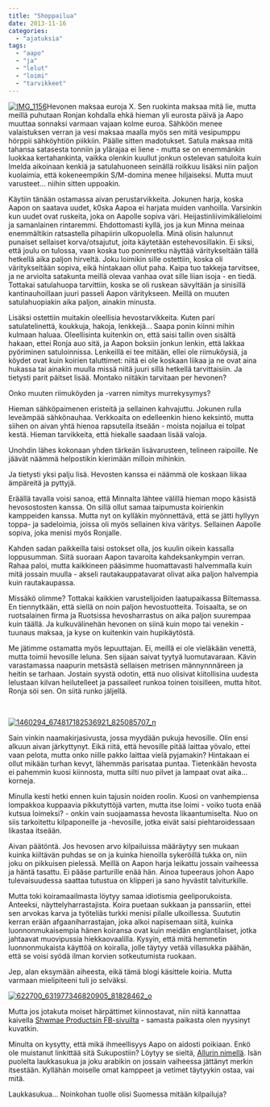```yaml
---
title: "Shoppailua"
date: 2013-11-16
categories: 
  - "ajatuksia"
tags: 
  - "aapo"
  - "ja"
  - "lelut"
  - "loimi"
  - "tarvikkeet"
---
```


[![IMG_1156](images/IMG_1156-224x300.jpg)](https://jagster.eksis.one/wp-content/uploads/IMG_1156.jpg)Hevonen maksaa euroja X. Sen ruokinta maksaa mitä lie, mutta meillä puhutaan Ronjan kohdalla ehkä hieman yli eurosta päivä ja Aapo muuttaa sonnaksi varmaan vajaan kolme euroa. Sähköön menee valaistuksen verran ja vesi maksaa maalla myös sen mitä vesipumppu hörppii sähköyhtiön piikkiin. Päälle sitten madotukset. Satula maksaa mitä tahansa satasesta tonniin ja ylärajaa ei liene - mutta se on enemmänkin luokkaa kertahankinta, vaikka olenkin kuullut jonkun ostelevan satuloita kuin Imelda aikoinaan kenkiä ja satulahuoneen seinällä roikkuu lisäksi niin paljon kuolaimia, että kokeneempikin S/M-domina menee hiljaiseksi. Mutta muut varusteet... niihin sitten uppoakin.

<!--more-->

Käytiin tänään ostamassa aivan perustarvikkeita. Jokunen harja, koska Aapon on saatava uudet, k0ska Aapoa ei harjata muiden vanhoilla. Varsinkin kun uudet ovat ruskeita, joka on Aapolle sopiva väri. Heijastinliivimikälieloimi ja samanlainen rintaremmi. Ehdottomasti kyllä, jos ja kun Minna meinaa enemmältikin ratsastella pihapiirin ulkopuolella. Minä olisin halunnut punaiset sellaiset korva/otsajutut, joita käytetään estehevosillakin. Ei siksi, että joulu on tulossa, vaan koska tuo poninretku näyttää väritykseltään tällä hetkellä aika paljon hirveltä. Joku loimikin sille ostettiin, koska oli väritykseltään sopiva, eikä hintakaan ollut paha. Kaipa tuo takkeja tarvitsee, ja ne arviolta satakunta meillä olevaa vanhaa ovat sille liian isoja - en tiedä. Tottakai satulahuopa tarvittiin, koska se oli ruskean sävyltään ja sinisillä kantinauhoillaan juuri passeli Aapon väritykseen. Meillä on muuten satulahuopiakin aika paljon, ainakin minusta.

Lisäksi ostettiin muitakin oleellisia hevostarvikkeita. Kuten pari satulatelinettä, koukkuja, hakoja, lenkkejä... Saapa ponin kiinni mihin kulmaan haluaa. Oleellisinta kuitenkin on, että saisi tallin oven sisältä hakaan, ettei Ronja auo sitä, ja Aapon boksiin jonkun lenkin, että lakkaa pyöriminen satuloinnissa. Lenkeillä ei tee mitään, ellei ole riimuköysiä, ja köydet ovat kuin koirien taluttimet: niitä ei ole koskaan liikaa ja ne ovat aina hukassa tai ainakin muulla missä niitä juuri sillä hetkellä tarvittaisiin. Ja tietysti parit päitset lisää. Montako niitäkin tarvitaan per hevonen?

Onko muuten riimuköyden ja -varren nimitys murrekysymys?

Hieman sähköpaimenen eristeitä ja sellainen kahvajuttu. Jokunen rulla leveämpää sähkönauhaa. Verkkoaita on edelleenkin hieno keksintö, mutta siihen on aivan yhtä hienoa rapsutella itseään - moista nojailua ei tolpat kestä. Hieman tarvikkeita, että hiekalle saadaan lisää valoja.

Unohdin lähes kokonaan yhden tärkeän lisävarusteen, telineen raipoille. Ne jäävät näämmä helpostikin kierimään milloin mihinkin.

Ja tietysti yksi palju lisä. Hevosten kanssa ei näämmä ole koskaan liikaa ämpäreitä ja pyttyjä.

Eräällä tavalla voisi sanoa, että Minnalta lähtee välillä hieman mopo käsistä hevosostosten kanssa. On sillä ollut samaa taipumusta koirienkin kamppeiden kanssa. Mutta nyt on kylläkin myönnettävä, että se jätti hyllyyn toppa- ja sadeloimia, joissa oli myös sellainen kiva väritys. Sellainen Aapolle sopiva, joka menisi myös Ronjalle.

Kahden sadan paikkeilla taisi ostokset olla, jos kuulin oikein kassalla loppusumman. Siitä suoraan Aapon tavaroita kahdeksankympin verran. Rahaa paloi, mutta kaikkineen pääsimme huomattavasti halvemmalla kuin mitä jossain muulla - akseli rautakauppatavarat olivat aika paljon halvempia kuin rautakaupassa.

Missäkö olimme? Tottakai kaikkien varustelijoiden laatupaikassa Biltemassa. En tiennytkään, että siellä on noin paljon hevostuotteita. Toisaalta, se on ruotsalainen firma ja Ruotsissa hevosharrastus on aika paljon suurempaa kuin täällä. Ja kulkuvälinehän hevonen on siinä kuin mopo tai venekin - tuunaus maksaa, ja kyse on kuitenkin vain hupikäytöstä.

Me jätimme ostamatta myös lepuuttajan. Ei, meillä ei ole vieläkään venettä, mutta toimii hevosille leluna. Sen sijaan saivat tyytyä luomutavaraan. Kävin varastamassa naapurin metsästä sellaisen metrisen männynnnäreen ja heitin se tarhaan. Jostain syystä odotin, että nuo olisivat kiitollisina uudesta lelustaan kilvan heilutelleet ja passaileet runkoa toinen toisilleen, mutta hitot. Ronja söi sen. On siitä runko jäljellä.

 

[![1460294_674817182536921_825085707_n](images/1460294_674817182536921_825085707_n-287x300.jpg)](https://jagster.eksis.one/wp-content/uploads/1460294_674817182536921_825085707_n.jpg)

Sain vinkin naamakirjasivusta, jossa myydään pukuja hevosille. Olin ensi alkuun aivan järkyttynyt. Eikä riitä, että hevosille pitää laittaa yövalo, ettei vaan pelota, mutta onko niille pakko laittaa vielä pyjamakin? Hintakaan ei ollut mikään turhan kevyt, lähemmäs parisataa puntaa. Tietenkään hevosta ei pahemmin kuosi kiinnosta, mutta silti nuo pilvet ja lampaat ovat aika... korneja.

Minulla kesti hetki ennen kuin tajusin noiden roolin. Kuosi on vanhempiensa lompakkoa kuppaavia pikkutyttöjä varten, mutta itse loimi - voiko tuota enää kutsua loimeksi? - onkin vain suojaamassa hevosta likaantumiselta. Nuo on siis tarkoitettu kilpaponeille ja -hevosille, jotka eivät saisi piehtaroidessaan likastaa itseään.

Aivan päätöntä. Jos hevosen arvo kilpailuissa määräytyy sen mukaan kuinka kiiltävän puhdas se on ja kuinka hienoilla sykeröillä tukka on, niin joku on pikkuisen pielessä. Meillä on Aapon harja leikattu jossain vaiheessa ja häntä tasattu. Ei pääse parturille enää hän. Ainoa tupeeraus johon Aapo tulevaisuudessa saattaa tutustua on klipperi ja sano hyvästit talviturkille.

Mutta toki koiramaailmasta löytyy samaa idiotismia geeliporukoista. Anteeksi, näyttelyharrastajista. Koira puetaan sukkaan ja panssariin, ettei sen arvokas karva ja työteliäs turkki menisi pilalle ulkoillessa. Suututin kerran erään afgaaniharrastajan, joka alkoi napisemaan siitä, kuinka luonnonmukaisempia hänen koiransa ovat kuin meidän englantilaiset, jotka jahtaavat muovipussia hiekkaovaalilla. Kysyin, että mitä hemmetin luonnonmukaista käyttöä on koiralla, jolle täytyy vetää villasukka päähän, että se voisi syödä ilman korvien sotkeutumista ruokaan.

Jep, alan eksymään aiheesta, eikä tämä blogi käsittele koiria. Mutta varmaan mielipiteeni tuli jo selväksi.

[![622700_631977346820905_81828462_o](images/622700_631977346820905_81828462_o-300x131.jpg)](https://jagster.eksis.one/wp-content/uploads/622700_631977346820905_81828462_o.jpg)

Mutta jos jotakuta moiset härpättimet kiinnostavat, niin niitä kannattaa kaivella [Shwmae Productsin FB-sivuilta](https://www.facebook.com/ShwmaeProductsLtd) - samasta paikasta olen nyysinyt kuvatkin.

Minulta on kysytty, että mikä ihmeellisyys Aapo on aidosti poikiaan. Enkö ole muistanut linkittää sitä Sukupostiin? Löytyy se sieltä, [Allurin nimellä](http://www.sukuposti.net/hevoset/allur/1058446). Isän puolelta laukkasukua ja joku arabikin on jossain vaiheessa jättänyt merkin itsestään. Kyllähän moiselle omat kamppeet ja vetimet täytyykin ostaa, vai mitä.

Laukkasukua... Noinkohan tuolle olisi Suomessa mitään kilpailuja?
